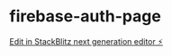 # firebase-auth-page

[Edit in StackBlitz next generation editor ⚡️](https://stackblitz.com/~/github.com/duan-li/firebase-auth-page)